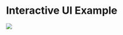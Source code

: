 # Interactive UI Example

<img src="https://raw.githubusercontent.com/heysafronov/interactive-ui/master/screenshot.png">
